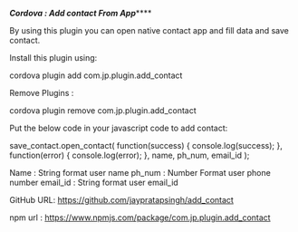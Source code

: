 *************Cordova : Add contact From App*****************

By using this plugin you can open native contact app and fill data and save contact.


Install this plugin using:

cordova plugin add com.jp.plugin.add_contact



Remove Plugins :

cordova plugin remove com.jp.plugin.add_contact



Put the below code in your javascript code to add contact: 


save_contact.open_contact(
	function(success)
	{
            console.log(success);
        }, 
	function(error)
	{
            console.log(error);
        },
	name, ph_num, email_id
    );




Name : String format user name
ph_num : Number Format user phone number
email_id : String format user email_id



GitHub URL:   https://github.com/jaypratapsingh/add_contact

npm url :     https://www.npmjs.com/package/com.jp.plugin.add_contact